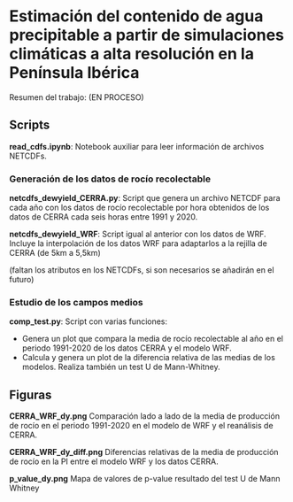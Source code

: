 # Estimación del contenido de agua precipitable a partir de simulaciones climáticas a alta resolución en la Península Ibérica
Resumen del trabajo: (EN PROCESO)

## Scripts

**read_cdfs.ipynb**: Notebook auxiliar para leer información de archivos NETCDFs.

### Generación de los datos de rocío recolectable
**netcdfs_dewyield_CERRA.py**: Script que genera un archivo NETCDF para cada año con los datos de rocío recolectable por hora obtenidos de los datos de CERRA cada seis horas entre 1991 y 2020.

**netcdfs_dewyield_WRF**: Script igual al anterior con los datos de WRF. Incluye la interpolación de los datos WRF para adaptarlos a la rejilla de CERRA (de 5km a 5,5km)

(faltan los atributos en los NETCDFs, si son necesarios se añadirán en el futuro)

### Estudio de los campos medios
**comp_test.py**: Script con varias funciones:
- Genera un plot que compara la media de rocío recolectable al año en el periodo 1991-2020 de los datos CERRA y el modelo WRF.
- Calcula y genera un plot de la diferencia relativa de las medias de los modelos. Realiza también un test U de Mann-Whitney.

## Figuras
**CERRA_WRF_dy.png** Comparación lado a lado de la media de producción de rocío en el periodo 1991-2020 en el modelo de WRF y el reanálisis de CERRA.

**CERRA_WRF_dy_diff.png** Diferencias relativas de la media de producción de rocío en la PI entre el modelo WRF y los datos CERRA.

**p_value_dy.png** Mapa de valores de p-value resultado del test U de Mann Whitney